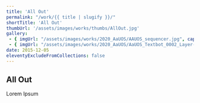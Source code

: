 ```yaml
---
title: 'All Out'
permalink: "/work/{{ title | slugify }}/"
shortTitle: 'All Out'
thumbUrl: '/assets/images/works/thumbs/AllOut.jpg'
gallery:
 - { imgUrl: "/assets/images/works/2020_AaUOS/AAUOS_sequencer.jpg", caption: "" }
 - { imgUrl: "/assets/images/works/2020_AaUOS/AaUOS_Textbot_0002_Layer-20.jpg", caption: "" }
date: 2015-12-05
eleventyExcludeFromCollections: false
---
```



<div class="Grid Grid--gutters Grid--full large-Grid--fit">
  <div class="Grid-cell">
    <div class='headerGroup'>
      <h2>All Out</h2>
      <p>Lorem Ipsum</p>
    </div>
  </div>
</div>
